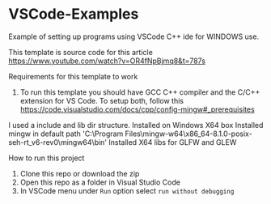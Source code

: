 # VSCode-Examples

Example of setting up programs using VSCode C++ ide for WINDOWS use.

This template is source code for this article https://www.youtube.com/watch?v=OR4fNpBjmq8&t=787s

Requirements for this template to work

1.  To run this template you should have GCC C++ compiler and the C/C++ extension for VS Code.
    To setup both, follow this https://code.visualstudio.com/docs/cpp/config-mingw#_prerequisites

I used a include and lib dir structure.
Installed on Windows X64 box
Installed mingw in default path
	'C:\Program Files\mingw-w64\x86_64-8.1.0-posix-seh-rt_v6-rev0\mingw64\bin'
Installed X64 libs for GLFW and GLEW

How to run this project

1.  Clone this repo or download the zip
2.  Open this repo as a folder in Visual Studio Code
3.  In VSCode menu under `Run` option select `run without debugging`
